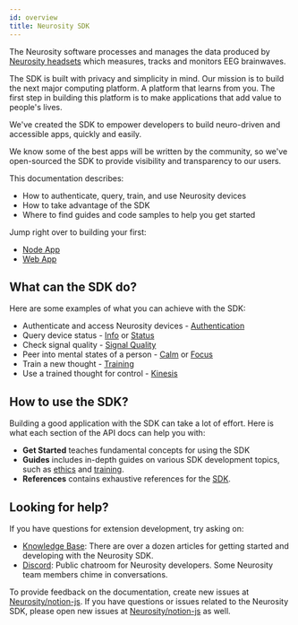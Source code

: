 ```yaml
---
id: overview
title: Neurosity SDK
---
```


The Neurosity software processes and manages the data produced by [Neurosity headsets](https://neurosity.co) which measures, tracks and monitors EEG brainwaves.

The SDK is built with privacy and simplicity in mind. Our mission is to build the next major computing platform. A platform that learns from you. The first step in building this platform is to make applications that add value to people's lives.

We've created the SDK to empower developers to build neuro-driven and accessible apps, quickly and easily.

We know some of the best apps will be written by the community, so we've open-sourced the SDK to provide visibility and transparency to our users.

This documentation describes:

- How to authenticate, query, train, and use Neurosity devices
- How to take advantage of the SDK
- Where to find guides and code samples to help you get started

Jump right over to building your first:

- [Node App](getting-started)
- [Web App](tutorials/your-first-web-app)

## What can the SDK do?

Here are some examples of what you can achieve with the SDK:

- Authenticate and access Neurosity devices - [Authentication](api/authentication)
- Query device status - [Info](api/info) or [Status](api/status)
- Check signal quality - [Signal Quality](api/signal-quality)
- Peer into mental states of a person - [Calm](api/calm) or [Focus](api/focus)
- Train a new thought - [Training](guides/training)
- Use a trained thought for control - [Kinesis](api/kinesis)

## How to use the SDK?

Building a good application with the SDK can take a lot of effort. Here is what each section of the API docs can help you with:

- **Get Started** teaches fundamental concepts for using the SDK
- **Guides** includes in-depth guides on various SDK development topics, such as [ethics](guides/ethics) and [training](guides/training).
- **References** contains exhaustive references for the [SDK](docs/api).

## Looking for help?

If you have questions for extension development, try asking on:

- [Knowledge Base](https://support.neurosity.co): There are over a dozen articles for getting started and developing with the Neurosity SDK.
- [Discord](https://discord.gg/vDKnG8kUvQ): Public chatroom for Neurosity developers. Some Neurosity team members chime in conversations.

To provide feedback on the documentation, create new issues at [Neurosity/notion-js](https://github.com/neurosity/notion-js). If you have questions or issues related to the Neurosity SDK, please open new issues at [Neurosity/notion-js](https://github.com/neurosity/notion-js) as well.
